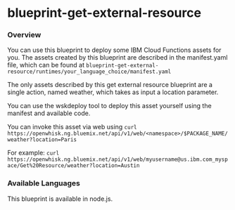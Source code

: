 # blueprint-get-external-resource

### Overview
You can use this blueprint to deploy some IBM Cloud Functions assets for you.  The assets created by this blueprint are described in the manifest.yaml file, which can be found at `blueprint-get-external-resource/runtimes/your_language_choice/manifest.yaml`

The only assets described by this get external resource blueprint are a single action, named weather, which takes as input a location parameter.

You can use the wskdeploy tool to deploy this asset yourself using the manifest and available code.

You can invoke this asset via web using `curl https://openwhisk.ng.bluemix.net/api/v1/web/<namespace>/$PACKAGE_NAME/weather?location=Paris`

For example:
`curl https://openwhisk.ng.bluemix.net/api/v1/web/myusername@us.ibm.com_myspace/Get%20Resource/weather?location=Austin`

### Available Languages
This blueprint is available in node.js.
